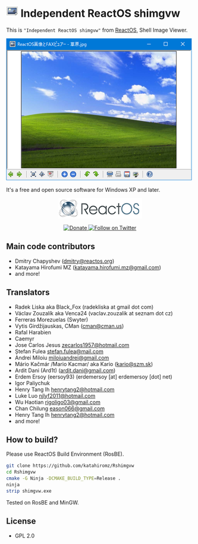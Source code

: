 # ![](img/shimgvw-32x32.png) Independent ReactOS shimgvw

This is `"Independent ReactOS shimgvw"` from [ReactOS](https://reactos.org/), Shell Image Viewer.

![(The screenshot)](img/screenshot.png)

It's a free and open source software for Windows XP and later.

<p align=center>
  <a href="https://reactos.org/">
    <img alt="ReactOS" src="img/reactos-225x54.png">
  </a>
</p>

<p align=center>
  <a href="https://reactos.org/donate/">
    <img alt="Donate" src="https://img.shields.io/badge/%24-donate-E44E4A.svg">
  </a>
  <a href="https://twitter.com/reactos">
    <img alt="Follow on Twitter" src="https://img.shields.io/twitter/follow/reactos.svg?style=social&label=Follow%20%40reactos">
  </a>
</p>

## Main code contributors

- Dmitry Chapyshev (dmitry@reactos.org)
- Katayama Hirofumi MZ (katayama.hirofumi.mz@gmail.com)
- and more!

## Translators

- Radek Liska aka Black_Fox (radekliska at gmail dot com)
- Václav Zouzalík aka Venca24 (vaclav.zouzalik at seznam dot cz)
- Ferreras Morezuelas (Swyter)
- Vytis Girdžijauskas, CMan (cman@cman.us)
- Rafal Harabien
- Caemyr
- Jose Carlos Jesus zecarlos1957@hotmail.com
- Ștefan Fulea <stefan.fulea@mail.com>
- Andrei Miloiu <miloiuandrei@gmail.com>
- Mário Kačmár /Mario Kacmar/ aka Kario (kario@szm.sk)
- Ardit Dani (Ard1t) (ardit.dani@gmail.com)
- Erdem Ersoy (eersoy93) (erdemersoy [at] erdemersoy [dot] net)
- Igor Paliychuk
- Henry Tang Ih <henrytang2@hotmail.com>
- Luke Luo <njlyf2011@hotmail.com>
- Wu Haotian <rigoligo03@gmail.com>
- Chan Chilung <eason066@gmail.com>
- Henry Tang Ih <henrytang2@hotmail.com>
- and more!

## How to build?

Please use ReactOS Build Environment (RosBE).

```bash
git clone https://github.com/katahiromz/Rshimgvw
cd Rshimgvw
cmake -G Ninja -DCMAKE_BUILD_TYPE=Release .
ninja
strip shimgvw.exe
```

Tested on RosBE and MinGW.

## License

- GPL 2.0
